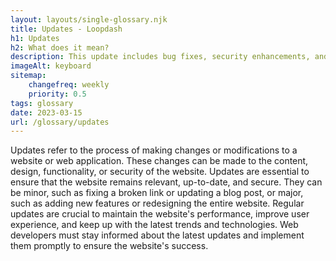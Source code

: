 ```yaml
--- 
layout: layouts/single-glossary.njk
title: Updates - Loopdash
h1: Updates
h2: What does it mean?
description: This update includes bug fixes, security enhancements, and new features to improve the overall performance and user experience of the WordPress platform.
imageAlt: keyboard
sitemap:
	changefreq: weekly
	priority: 0.5
tags: glossary
date: 2023-03-15
url: /glossary/updates
---
```


Updates refer to the process of making changes or modifications to a website or web application. These changes can be made to the content, design, functionality, or security of the website. Updates are essential to ensure that the website remains relevant, up-to-date, and secure. They can be minor, such as fixing a broken link or updating a blog post, or major, such as adding new features or redesigning the entire website. Regular updates are crucial to maintain the website's performance, improve user experience, and keep up with the latest trends and technologies. Web developers must stay informed about the latest updates and implement them promptly to ensure the website's success.
